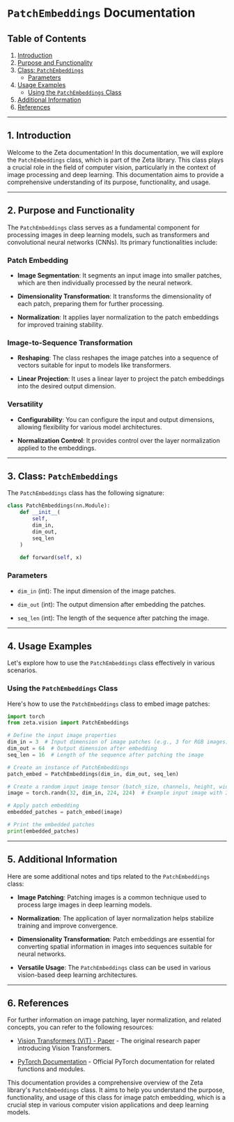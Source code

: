 # `PatchEmbeddings` Documentation

## Table of Contents
1. [Introduction](#introduction)
2. [Purpose and Functionality](#purpose-and-functionality)
3. [Class: `PatchEmbeddings`](#class-patchembeddings)
   - [Parameters](#parameters)
4. [Usage Examples](#usage-examples)
   - [Using the `PatchEmbeddings` Class](#using-the-patchembeddings-class)
5. [Additional Information](#additional-information)
6. [References](#references)

---

## 1. Introduction <a name="introduction"></a>

Welcome to the Zeta documentation! In this documentation, we will explore the `PatchEmbeddings` class, which is part of the Zeta library. This class plays a crucial role in the field of computer vision, particularly in the context of image processing and deep learning. This documentation aims to provide a comprehensive understanding of its purpose, functionality, and usage.

---

## 2. Purpose and Functionality <a name="purpose-and-functionality"></a>

The `PatchEmbeddings` class serves as a fundamental component for processing images in deep learning models, such as transformers and convolutional neural networks (CNNs). Its primary functionalities include:

### Patch Embedding

- **Image Segmentation**: It segments an input image into smaller patches, which are then individually processed by the neural network.

- **Dimensionality Transformation**: It transforms the dimensionality of each patch, preparing them for further processing.

- **Normalization**: It applies layer normalization to the patch embeddings for improved training stability.

### Image-to-Sequence Transformation

- **Reshaping**: The class reshapes the image patches into a sequence of vectors suitable for input to models like transformers.

- **Linear Projection**: It uses a linear layer to project the patch embeddings into the desired output dimension.

### Versatility

- **Configurability**: You can configure the input and output dimensions, allowing flexibility for various model architectures.

- **Normalization Control**: It provides control over the layer normalization applied to the embeddings.

---

## 3. Class: `PatchEmbeddings` <a name="class-patchembeddings"></a>

The `PatchEmbeddings` class has the following signature:

```python
class PatchEmbeddings(nn.Module):
    def __init__(
        self, 
        dim_in, 
        dim_out, 
        seq_len
    )
    
    def forward(self, x)
```

### Parameters <a name="parameters"></a>

- `dim_in` (int): The input dimension of the image patches.

- `dim_out` (int): The output dimension after embedding the patches.

- `seq_len` (int): The length of the sequence after patching the image.

---

## 4. Usage Examples <a name="usage-examples"></a>

Let's explore how to use the `PatchEmbeddings` class effectively in various scenarios.

### Using the `PatchEmbeddings` Class <a name="using-the-patchembeddings-class"></a>

Here's how to use the `PatchEmbeddings` class to embed image patches:

```python
import torch
from zeta.vision import PatchEmbeddings

# Define the input image properties
dim_in = 3  # Input dimension of image patches (e.g., 3 for RGB images)
dim_out = 64  # Output dimension after embedding
seq_len = 16  # Length of the sequence after patching the image

# Create an instance of PatchEmbeddings
patch_embed = PatchEmbeddings(dim_in, dim_out, seq_len)

# Create a random input image tensor (batch_size, channels, height, width)
image = torch.randn(32, dim_in, 224, 224)  # Example input image with 32 samples

# Apply patch embedding
embedded_patches = patch_embed(image)

# Print the embedded patches
print(embedded_patches)
```

---

## 5. Additional Information <a name="additional-information"></a>

Here are some additional notes and tips related to the `PatchEmbeddings` class:

- **Image Patching**: Patching images is a common technique used to process large images in deep learning models.

- **Normalization**: The application of layer normalization helps stabilize training and improve convergence.

- **Dimensionality Transformation**: Patch embeddings are essential for converting spatial information in images into sequences suitable for neural networks.

- **Versatile Usage**: The `PatchEmbeddings` class can be used in various vision-based deep learning architectures.

---

## 6. References <a name="references"></a>

For further information on image patching, layer normalization, and related concepts, you can refer to the following resources:

- [Vision Transformers (ViT) - Paper](https://arxiv.org/abs/2010.11929) - The original research paper introducing Vision Transformers.

- [PyTorch Documentation](https://pytorch.org/docs/stable/index.html) - Official PyTorch documentation for related functions and modules.

This documentation provides a comprehensive overview of the Zeta library's `PatchEmbeddings` class. It aims to help you understand the purpose, functionality, and usage of this class for image patch embedding, which is a crucial step in various computer vision applications and deep learning models.